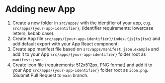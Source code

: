 # Adding new App

1. Create a new folder in `src/apps/` with the identifier of your app, e.g. `src/apps/{your-app-identifier}`, (identifier requirements: lowercase letters, kebab case).
2. Create App file `src/apps/{your-app-identifier}/index.{js|ts|tsx}` and add default export with your App React component.
3. Create app manifest file based on `src/apps/manifest.json.example` and add it to your App `src/apps/{your-app-identifier}` folder root as `manifest.json`.
4. Create icon file (requirements: 512x512px, PNG format) and add it to your App `src/apps/{your-app-identifier}` folder root as `icon.png`.
5Submit Pull Request to `main` branch.
